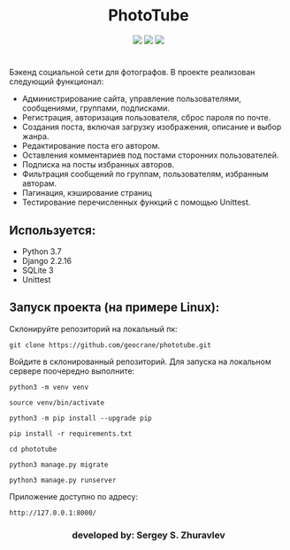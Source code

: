 <h1 align="center">PhotoTube</h1>

<p align="center"><img src="https://img.shields.io/badge/made%20by-geocrane-green">
<img src=https://img.shields.io/badge/Python-%203.7-blue>
<img src=https://img.shields.io/badge/Django%20-%202.2.16-red>
</p>
<h1 align="center"></h1>

Бэкенд социальной сети для фотографов. В проекте реализован следующий функционал:
- Администрирование сайта, управление пользователями, сообщениями, группами, подписками.
- Регистрация, авторизация пользователя, сброс пароля по почте.
- Создания поста, включая загрузку изображения, описание и выбор жанра.
- Редактирование поста его автором.
- Оставления комментариев под постами сторонних пользователей.
- Подписка на посты избранных авторов.
- Фильтрация сообщений по группам, пользователям, избранным авторам.
- Пагинация, кэширование страниц
- Тестирование перечисленных функций с помощью Unittest.

## Используется:
- Python 3.7
- Django 2.2.16
- SQLite 3
- Unittest

## Запуск проекта (на примере Linux):
Cклонируйте репозиторий на локальный пк:
```
git clone https://github.com/geocrane/phototube.git
```
Войдите в склонированный репозиторий.
Для запуска на локальном сервере поочередно выполните:
```
python3 -m venv venv

source venv/bin/activate

python3 -m pip install --upgrade pip

pip install -r requirements.txt

cd phototube

python3 manage.py migrate

python3 manage.py runserver
```

Приложение доступно по адресу:
```
http://127.0.0.1:8000/
```

<p></p>
<h3 align="center">developed by: Sergey S. Zhuravlev</h5>
